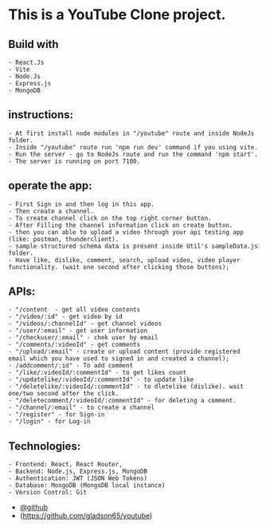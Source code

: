 # This is a YouTube Clone project.


## Build with 
    
    - React.Js 
    - Vite 
    - Node.Js
    - Express.js  
    - MongoDB

## instructions:
    
    - At first install node modules in "/youtube" route and inside NodeJs folder.
    - Inside "/youtube" route run 'npm run dev' command if you using vite.
    - Run the server - go to NodeJs route and run the command 'npm start'.
    - The server is running on port 7100.

## operate the app:
    
    - First Sign in and then log in this app.
    - Then create a channel.
    - To create channel click on the top right corner button.
    - After Filling the channel information click on create button.
    - then you can able to upload a video through your api testing app (like: postman, thunderclient).
    - sample structured schema data is present inside Util's sampleData.js folder.
    - Have like, dislike, comment, search, upload video, video player functionality. (wait one second after clicking those buttons);

## APIs:

    - "/content  - get all video contents
    - "/video/:id" - get video by id
    - "/videos/:channelId" - get channel videos
    - "/user/:email" - get user information
    - "/checkuser/:email" - chek user by email
    - "/comments/:videoId" - get comments
    - "/upload/:email" - create or upload content (provide registered email which you have used to signed in and created a channel);
    - /addcomment/:id" - To add comment
    - "/like/:videoId/:commentId" - to get likes count
    - "/updatelike/:videoId/:commentId" - to update like
    - "/deletelike/:videoId/:commentId" - to dletelike (dislike). wait one/two second after the click.
    - "/deletecomment/:videoId/:commentId" - for deleting a comment.
    - "/channel/:email" - to create a channel
    - "/register" - for Sign-in
    - "/login" - for Log-in


## Technologies:

    - Frontend: React, React Router,
    - Backend: Node.js, Express.js, MongoDB
    - Authentication: JWT (JSON Web Tokens)
    - Database: MongoDB (MongoDB local instance)
    - Version Control: Git 





- [@github](https://github.com/gladson65/youtube)
- (https://github.com/gladson65/youtube)

